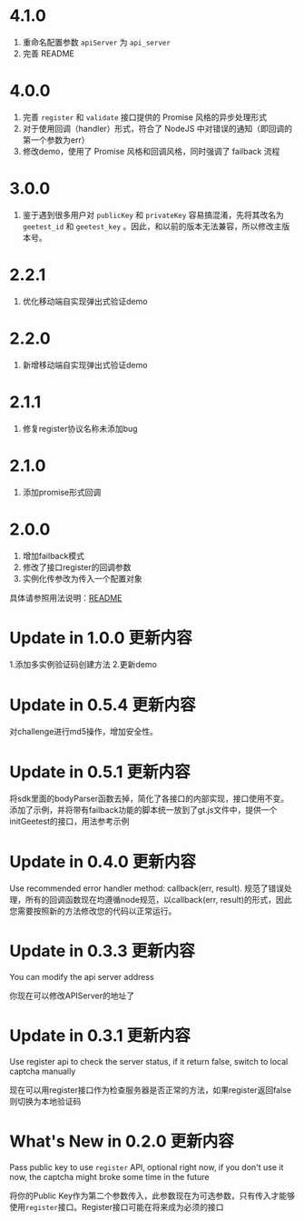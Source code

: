 # 4.1.0 

1. 重命名配置参数 `apiServer` 为 `api_server`
2. 完善 README

# 4.0.0

1. 完善 `register` 和 `validate` 接口提供的 Promise 风格的异步处理形式
2. 对于使用回调（handler）形式，符合了 NodeJS 中对错误的通知（即回调的第一个参数为err）
3. 修改demo，使用了 Promise 风格和回调风格，同时强调了 failback 流程

# 3.0.0

1. 鉴于遇到很多用户对 `publicKey` 和 `privateKey` 容易搞混淆，先将其改名为 `geetest_id` 和 `geetest_key` 。因此，和以前的版本无法兼容，所以修改主版本号。

# 2.2.1

1. 优化移动端自实现弹出式验证demo


# 2.2.0

1. 新增移动端自实现弹出式验证demo

# 2.1.1

1. 修复register协议名称未添加bug

# 2.1.0

1. 添加promise形式回调

# 2.0.0

1. 增加failback模式
2. 修改了接口register的回调参数
3. 实例化传参改为传入一个配置对象

具体请参照用法说明：[README](README.md)

# Update in 1.0.0 更新内容

1.添加多实例验证码创建方法
2.更新demo

# Update in 0.5.4 更新内容
对challenge进行md5操作，增加安全性。

# Update in 0.5.1 更新内容
将sdk里面的bodyParser函数去掉，简化了各接口的内部实现，接口使用不变。
添加了示例，并将带有failback功能的脚本统一放到了gt.js文件中，提供一个initGeetest的接口，用法参考示例

# Update in 0.4.0 更新内容
Use recommended error handler method: callback(err, result).
规范了错误处理，所有的回调函数现在均遵循node规范，以callback(err, result)的形式，因此您需要按照新的方法修改您的代码以正常运行。

# Update in 0.3.3 更新内容
You can modify the api server address

你现在可以修改APIServer的地址了

# Update in 0.3.1 更新内容
Use register api to check the server status, if it return false, switch to local captcha manually

现在可以用register接口作为检查服务器是否正常的方法，如果register返回false则切换为本地验证码

# What's New in 0.2.0 更新内容
Pass public key to use `register` API, optional right now, if you don't use it now, the captcha might broke some time in the future

将你的Public Key作为第二个参数传入，此参数现在为可选参数，只有传入才能够使用`register`接口。Register接口可能在将来成为必须的接口